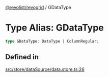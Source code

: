 [@revolist/revogrid](README.md) / GDataType

# Type Alias: GDataType

```ts
type GDataType: DataType | ColumnRegular;
```

## Defined in

[src/store/dataSource/data.store.ts:26](https://github.com/revolist/revogrid/blob/645c5b44e05a187c8aab0cf802e5a080c331a78f/src/store/dataSource/data.store.ts#L26)
